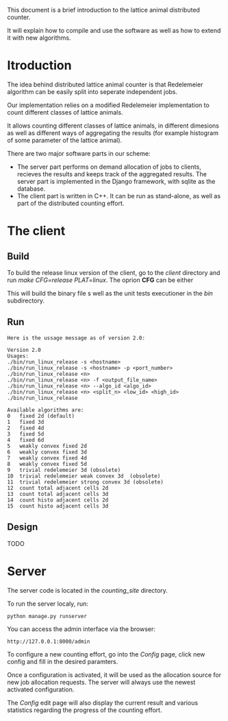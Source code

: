 This document is a brief introduction to the lattice animal distributed counter.

It will explain how to compile and use the software as well as how to extend it with new algorithms.

Itroduction
===========

The idea behind distributed lattice animal counter is that Redelemeier algorithm can be easily split into seperate independent jobs.

Our implementation relies on a modified Redelemeier implementation to count different classes of lattice animals.

It allows counting different classes of lattice animals, in different dimesions as well as different ways of aggregating the results (for example histogram of some parameter of the lattice animal).

There are two major software parts in our scheme:

* The server part performs on demand allocation of jobs to clients, recieves the results and keeps track of the aggregated results. The server part is implemented in the Django framework, with sqlite as the database.
* The client part is written in C++. It can be run as stand-alone, as well as part of the distributed counting effort.

The client 
===========

Build
-----
To build the release linux version of the client, go to the *client* directory and run *make CFG=release PLAT=linux*. The oprion **CFG** can be either

This will build the binary file s well as the unit tests executioner in the *bin* subdirectory.

Run
---
    Here is the ussage message as of version 2.0:

    Version 2.0
    Usages:
    ./bin/run_linux_release -s <hostname>
    ./bin/run_linux_release -s <hostname> -p <port_number>
    ./bin/run_linux_release <n>
    ./bin/run_linux_release <n> -f <output_file_name>
    ./bin/run_linux_release <n> --algo_id <algo_id>
    ./bin/run_linux_release <n> <split_n> <low_id> <high_id>
    ./bin/run_linux_release
    
    Available algorithms are:
    0	fixed 2d (default)
    1	fixed 3d
    2	fixed 4d
    3	fixed 5d
    4	fixed 6d
    5	weakly convex fixed 2d
    6	weakly convex fixed 3d
    7	weakly convex fixed 4d
    8	weakly convex fixed 5d
    9	trivial redelemeier 3d (obsolete)
    10	trivial redelemeier weak convex 3d  (obsolete)
    11	trivial redelemeier strong convex 3d (obsolete)
    12	count total adjacent cells 2d
    13	count total adjacent cells 3d
    14	count histo adjacent cells 2d
    15	count histo adjacent cells 3d
    


Design
-------

TODO


Server
======

The server code is located in the *counting_site* directory.

To run the server localy, run:

    python manage.py runserver

You can access the admin interface via the browser:

    http://127.0.0.1:8000/admin

To configure a new counting effort, go into the *Config* page, click new config and fill in the desired paramters.

Once a configuration is activated, it will be used as the allocation source for new job allocation requests. The server will always use the newest activated configuration.

The *Config* edit page will also display the current result and various statistics regarding the progress of the counting effort.
